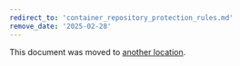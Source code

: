 ```yaml
---
redirect_to: 'container_repository_protection_rules.md'
remove_date: '2025-02-28'
---
```


<!-- markdownlint-disable -->
<!-- vale off -->

This document was moved to [another location](container_repository_protection_rules.md).

<!-- This redirect file can be deleted after <2025-02-28>. -->
<!-- Redirects that point to other docs in the same project expire in three months. -->
<!-- Redirects that point to docs in a different project or site (link is not relative and starts with `https:`) expire in one year. -->
<!-- Before deletion, see: https://docs.gitlab.com/ee/development/documentation/redirects.html -->
